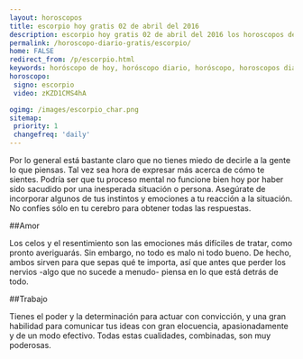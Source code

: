 ```yaml
---
layout: horoscopos
title: escorpio hoy gratis 02 de abril del 2016 
description: escorpio hoy gratis 02 de abril del 2016 los horoscopos del dia, amor, trabajo, vida personal. Todas las predicciones para escorpio gratis. http://horoscopo-del-dia.com/horoscopo-diario-gratis/escorpio/ 
permalink: /horoscopo-diario-gratis/escorpio/
home: FALSE
redirect_from: /p/escorpio.html
keywords: horóscopo de hoy, horóscopo diario, horóscopo, horoscopos diarios gratis del dia de hoy, horóscopo diario gratis,horóscopo 2016, horóscopo esperanza gracia, horoscopo escorpio hoy, horoscop, horóscopos gratis, horoscopo escorpio, horoscopo escorpio 2016, Tarot, Astrologia, Zodíaco, escorpio, horoscopo gratis
horoscopo:
 signo: escorpio
 video: zKZD1CMS4hA

ogimg: /images/escorpio_char.png
sitemap:
 priority: 1
 changefreq: 'daily'
---
```



Por lo general está bastante claro que no tienes miedo de decirle a la gente lo que piensas. Tal vez sea hora de expresar más acerca de cómo te sientes. Podría ser que tu proceso mental no funcione bien hoy por haber sido sacudido por una inesperada situación o persona. Asegúrate de incorporar algunos de tus instintos y emociones a tu reacción a la situación. No confíes sólo en tu cerebro para obtener todas las respuestas.

##Amor

Los celos y el resentimiento son las emociones más difíciles de tratar, como pronto averiguarás. Sin embargo, no todo es malo ni todo bueno. De hecho, ambos sirven para que sepas qué te importa, así que antes que perder los nervios -algo que no sucede a menudo- piensa en lo que está detrás de todo.

##Trabajo

Tienes el poder y la determinación para actuar con convicción, y una gran habilidad para comunicar tus ideas con gran elocuencia, apasionadamente y de un modo efectivo. Todas estas cualidades, combinadas, son muy poderosas.